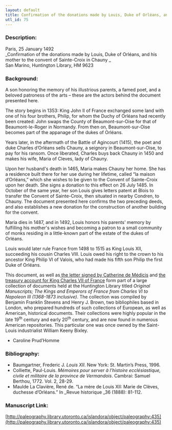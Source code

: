 ```yaml
---
layout: default
title: Confirmation of the donations made by Louis, Duke of Orléans, and his mother to the convent of Sainte-Croix in Chauny
utl_id: 75
---
```


### Description:

Paris, 25 January 1492<br>
_Confirmation of the donations made by Louis, Duke of Orléans, and his mother to the convent of Sainte-Croix in Chauny _<br>
San Marino, Huntington Library, HM 9623

### Background:

A son honoring the memory of his illustrious parents, a famed poet, and a beloved patroness of the arts – these are the actors behind the document presented here.

The story begins in 1353: King John II of France exchanged some land with one of his four brothers, Philip, for whom the Duchy of Orléans had recently been created: John swaps the County of Beaumont-sur-Oise for that of Beaumont-le-Roger in Normandy. From then on, Beaumont-sur-Oise becomes part of the appanage of the dukes of Orléans.

Years later, in the aftermath of the Battle of Agincourt (1415), the poet and duke Charles d’Orléans sells Chauny, a seignory in Beaumont-sur-Oise, to pay for his ransom. Once liberated, Charles buys back Chauny in 1450 and makes his wife, Maria of Cleves, lady of Chauny.

Upon her husband's death in 1465, Maria makes Chauny her home. She has a residence built there for her use during her lifetime, called “la maison d’Orléans,” which she wishes to be given to the Convent of Sainte-Croix upon her death. She signs a donation to this effect on 26 July 1485. In October of the same year, her son Louis gives letters patent at Blois to transfer the Convent of Sainte-Croix, then situated in nearby Condren, to Chauny. The document presented here confirms the two preceding deeds, and also establishes a new donation for the construction of another building for the convent.

Maria dies in 1487, and in 1492, Louis honors his parents' memory by fulfilling his mother's wishes and becoming a patron to a small community of monks residing in a little-known part of the estate of the dukes of Orléans.

Louis would later rule France from 1498 to 1515 as King Louis XII, succeeding his cousin Charles VIII. Louis owed his right to the crown to his ancestor King Philip VI of Valois, who had made his fifth son Philip the first Duke of Orléans.

This document, as well as[ ](https://paleography.library.utoronto.ca/islandora/object/paleography:436#be47996a-c119-45dd-80fa-ecb2ac8cc1aa)<a href="/islandora/object/paleography:436">the letter signed by Catherine de Médic</a>[is](https://paleography.library.utoronto.ca/islandora/object/paleography:436#be47996a-c119-45dd-80fa-ecb2ac8cc1aa) and <a href="/islandora/object/paleography:434">the treasury account for King Charles VII of France</a> form part of a large collection of documents held at the Huntington Library titled _Original Manuscripts; The Kings and Emperors of France from Charles VI to Napoleon III (1368-1873 inclusive)_. The collection was compiled by Benjamin Franklin Stevens and Henry J. Brown, two bibliophiles based in London, who prepared hundreds of such collections of European, as well as American, historical documents. Their collections were highly popular in the late 19<sup>th</sup> century and early 20<sup>th</sup> century, and are now found in numerous American repositories. This particular one was once owned by the Saint-Louis industrialist William Keeny Bixley.

- Caroline Prud’Homme

### Bibliography:

- Baumgartner, Frederic J. _Louis XII_. New York: St. Martin’s Press, 1996.
- Colliette, Paul-Louis. _Mémoires pour server à l’histoire ecclésiastique, civile et militaire de la province de Vermandois_. Cambrai: Samuel Berthou, 1772. Vol. 2, 28-29.
- Maulde La Clavière, René de. “La mère de Louis XII: Marie de Clèves, duchesse d’Orléans.” In _Revue historique _36 (1888): 81-112.

### Manuscript Link:

[http://paleography.library.utoronto.ca/islandora/object/paleography:435](http://paleography.library.utoronto.ca/islandora/object/paleography:435)
